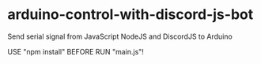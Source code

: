 # arduino-control-with-discord-js-bot
Send serial signal from JavaScript NodeJS and DiscordJS to Arduino 

USE "npm install" BEFORE RUN "main.js"!
